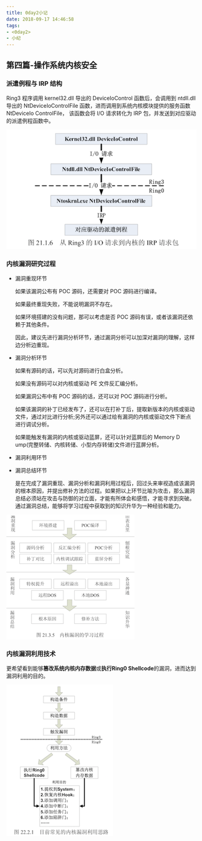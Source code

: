 ```yaml
---
title: 0day2小记
date: 2018-09-17 14:46:58
tags: 
- <0day2>
- 小纪
---
```



## 第四篇-操作系统内核安全

### 派遣例程与 IRP 结构

Ring3 程序调用 kernel32.dll 导出的 DeviceIoControl 函数后，会调用到 ntdll.dll 导出的
NtDeviceIoControlFile 函数，进而调用到系统内核模块提供的服务函数 NtDeviceIo ControlFile，
该函数会将 I/O 请求转化为 IRP 包，并发送到对应驱动的派遣例程函数中。

![img-0](img-0.png)



### 内核漏洞研究过程

- 漏洞重现环节

  如果该漏洞公布有 POC 源码，还需要对 POC 源码进行编译。

  如果最终重现失败，不能说明漏洞不存在。

  如果环境搭建的没有问题，那可以考虑是否 POC 源码有误，或者该漏洞还依赖于其他条件。

  因此，建议先进行漏洞分析环节，通过漏洞分析可以加深对漏洞的理解，这样边分析边重现。

- 漏洞分析环节

  如果有源码的话，可以先对源码进行白盒分析。

  如果没有源码可以对内核或驱动 PE 文件反汇编分析。

  如果漏洞公布中有 POC 源码的话，还可以对 POC 源码进行分析。

  如果该漏洞的补丁已经发布了，还可以在打补丁后，提取新版本的内核或驱动文件，通过对比进行分析;另外还可以通过给有漏洞的内核或驱动文件下断点进行调试分析。

  如果能触发有漏洞的内核或驱动蓝屏，还可以针对蓝屏后的 Memory D ump(完整转储、内核转储、小型内存转储)文件进行蓝屏分析。

- 漏洞利用环节

- 漏洞总结环节

  是在完成了漏洞重现、漏洞分析和漏洞利用过程后，回过头来审视造成该漏洞的根本原因，并提出修补方法的过程。如果把以上环节比喻为攻击，那么漏洞总结必须站在攻击与防御的对立面，才能有所体会和感悟，才能寻求到突破。通过漏洞总结，能够将学习过程中获取到的知识升华为一种经验和能力。

![img-1](0day2小记/img-1.png)



### 内核漏洞利用技术

更希望看到能够**篡改系统内核内存数据**或**执行Ring0 Shellcode**的漏洞，进而达到漏洞利用的目的。

![img-2](0day2小记/img-2.png)



  





















